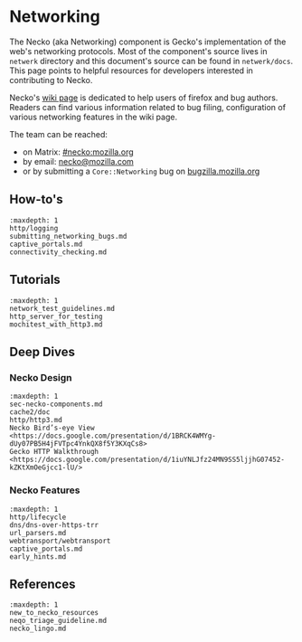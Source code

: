 # Networking

The Necko (aka Networking) component is Gecko's implementation of the web's networking protocols.
Most of the component's source lives in `netwerk` directory and this document's source can be found in `netwerk/docs`.
This page points to helpful resources for developers interested in contributing to Necko.

Necko's [wiki page](https://wiki.mozilla.org/Networking) is dedicated to help users of firefox and bug authors. Readers can find various information related to bug filing, configuration of various networking features in the wiki page.



The team can be reached:
* on Matrix: [#necko:mozilla.org](https://chat.mozilla.org/#/room/#necko:mozilla.org)
* by email: necko@mozilla.com
* or by submitting a `Core::Networking` bug on [bugzilla.mozilla.org](https://bugzilla.mozilla.org/enter_bug.cgi?product=Core&component=Networking)

## How-to's
```{toctree}
:maxdepth: 1
http/logging
submitting_networking_bugs.md
captive_portals.md
connectivity_checking.md
```

## Tutorials
```{toctree}
:maxdepth: 1
network_test_guidelines.md
http_server_for_testing
mochitest_with_http3.md
```

## Deep Dives
### Necko Design
```{toctree}
:maxdepth: 1
sec-necko-components.md
cache2/doc
http/http3.md
Necko Bird’s-eye View  <https://docs.google.com/presentation/d/1BRCK4WMYg-dUy07PB5H4jFVTpc4YnkQX8f5Y3KXqCs8>
Gecko HTTP Walkthrough <https://docs.google.com/presentation/d/1iuYNLJfz24MN9SS5ljjhG07452-kZKtXmOeGjcc1-lU/>
```

### Necko Features
```{toctree}
:maxdepth: 1
http/lifecycle
dns/dns-over-https-trr
url_parsers.md
webtransport/webtransport
captive_portals.md
early_hints.md
```

## References
```{toctree}
:maxdepth: 1
new_to_necko_resources
neqo_triage_guideline.md
necko_lingo.md
```
